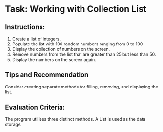 # **Task: Working with Collection List**

## **Instructions:**

1. Create a list of integers.
2. Populate the list with 100 random numbers ranging from 0 to 100.
3. Display the collection of numbers on the screen.
4. Remove numbers from the list that are greater than 25 but less than 50.
5. Display the numbers on the screen again.

## **Tips and Recommendation**

Consider creating separate methods for filling, removing, and displaying the list.

## **Evaluation Criteria:**

The program utilizes three distinct methods.
A List is used as the data storage.
